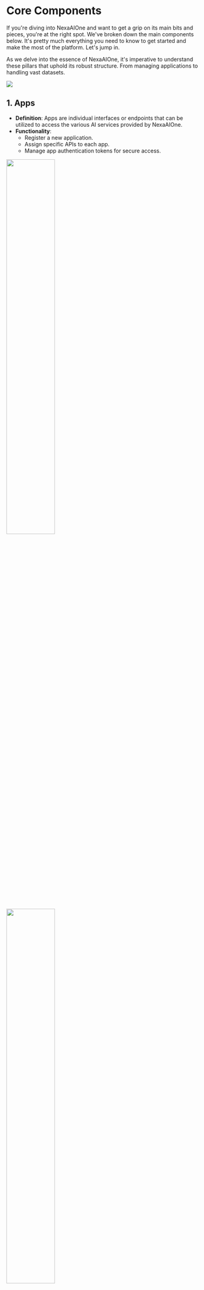 # Core Components

If you're diving into NexaAIOne and want to get a grip on its main bits and pieces, you're at the right spot. We've broken down the main components below. It's pretty much everything you need to know to get started and make the most of the platform. Let's jump in.

As we delve into the essence of NexaAIOne, it's imperative to understand these pillars that uphold its robust structure. From managing applications to handling vast datasets.


<img src="https://github.com/mrahmadt/NexaAIOne/blob/main/docs/images/HL-Design.png?raw=true">


## 1. Apps
- **Definition**: Apps are individual interfaces or endpoints that can be utilized to access the various AI services provided by NexaAIOne.
- **Functionality**: 
    - Register a new application.
    - Assign specific APIs to each app.
    - Manage app authentication tokens for secure access.


<img src="https://github.com/mrahmadt/NexaAIOne/blob/main/docs/Getting_Started/images/apps.png" width="50%"> <img src="https://github.com/mrahmadt/NexaAIOne/blob/main/docs/Getting_Started/images/Create_App.png" width="50%"> <img src="https://github.com/mrahmadt/NexaAIOne/blob/main/docs/Getting_Started/images/App_API.png" height="20%" width="50%">

   
## 2. APIs
- **Definition**: Interfaces that allow you to integrate AI services into your application.
- **Functionality**: 
    - Define the AI service each API will use.
    - Customize API behavior, defining parameters and return values.
    - Set permissions and access levels for each API.

<img src="https://github.com/mrahmadt/NexaAIOne/blob/main/docs/Getting_Started/images/API.png" width="50%">
<img src="https://github.com/mrahmadt/NexaAIOne/blob/main/docs/Getting_Started/images/Create_API.png" width="50%">


## 3. Prompts
- **Definition**: Pre-defined queries or statements that can be used to interact with AI services.
- **Functionality**:
    - Store commonly used or repetitive queries.
    - Categorize prompts for easier access and management.
    - It's your own library, use it to store and save your own prompts for NexaAIOne or any AI platform.

<img src="https://github.com/mrahmadt/NexaAIOne/blob/main/docs/Getting_Started/images/prompts.png" width="50%">


## 4 Collections
- **Definition**: Structured data storage units for text-based documents.

	A Collection serves as a structured data store for text-based **documents**. You can populate this Collection either via the Collection API endpoint or through the Admin Portal.  
	  
	The primary function of a Collection is to extend the knowledge base accessible by an AI service. When creating an API, you can specify which Collection the AI should reference for its responses. This allows you to tailor the AI's behavior and the information it draws upon, depending on the context in which it's used.  
	  
	**Example Use Case:** Suppose you have a chatbot aimed at handling HR-related queries (HRChatBot). You can create a Collection named 'HR_Policies' and upload all relevant HR documents into it. When a user asks a question to your 'HR ChatBot' or your 'ERP', the backend can be configured to call the API, which will then consult the 'HR_Policies' Collection to retrieve and generate a response based on the information it contains.  
	  
	**Technical Note:** This mechanism utilizes a method known as Retrieval-Augmented Generation (RAG). RAG empowers the AI to scan the Collection and identify the most relevant information to construct its responses.

- **Functionality**: 
    - Upload and organize documents to be referenced by AI services.
    - Use Retrieval-Augmented Generation (RAG) for AI to consult and generate responses.

### 4.2 Documents
- **Definition**: The individual files or data points in your Collections.
- **Functionality**: 
    - Upload, view, and manage docs in your Collections.

### 4.3 Collections APIs
- **Definition**: Documentation for specialized APIs to handle operations with Collections and Documents.
- **Functionality**: 
    - Manage collections, add new ones, or fetch data from existing collections.
    - Manipulate and search through documents in collections.

<img src="https://github.com/mrahmadt/NexaAIOne/blob/main/docs/Getting_Started/images/collections.png" width="40%">
<img src="https://github.com/mrahmadt/NexaAIOne/blob/main/docs/Getting_Started/images/Create_Collection.png" width="40%">
<img src="https://github.com/mrahmadt/NexaAIOne/blob/main/docs/Getting_Started/images/Collection-API.png" width="40%">



## 5. Services
- **Definition**: Pre-built AI functionalities provided by NexaAIOne.
- **Functionality**:
    - Lists all the available AI services within the platform.
    - Allows activation, deactivation, and customization of each service.

<img src="https://github.com/mrahmadt/NexaAIOne/blob/main/docs/Getting_Started/images/services.png" width="40%">


## 6. LLMs (Language Learning Models)
- **Definition**: Core models required by the built-in AI services.
- **Functionality**:
    - Provides information about each model's token capacity, owner, and other technical specifics.
    - Supports multiple versions and variants of models.

<img src="https://github.com/mrahmadt/NexaAIOne/blob/main/docs/Getting_Started/images/llms.png" width="40%">


## 7. Loaders
- **Definition**: Modules designed to load or download documents and extract text from specified URLs or files.
- **Functionality**: 
    - Supports various file formats such as txt, csv, and xlsx.
    - Provides error handling for unsupported or inaccessible files.

<img src="https://github.com/mrahmadt/NexaAIOne/blob/main/docs/Getting_Started/images/loaders.png" width="40%">


## 8. Splitters
- **Definition**: Utility modules to break down large text into smaller chunks compatible with language models.
- **Functionality**:
    - Supports various splitting strategies based on characters or tokens.
    - Ensures optimal token usage when interacting with AI models.

<img src="https://github.com/mrahmadt/NexaAIOne/blob/main/docs/Getting_Started/images/splitters.png" width="40%">


## 9. Embedders
- **Definition**: Tools to create vector representations of documents for semantic analyses.
- **Functionality**:
    - Uses advanced algorithms to generate embeddings.
    - Supports semantic searches and content similarity checks.

<img src="https://github.com/mrahmadt/NexaAIOne/blob/main/docs/Getting_Started/images/embedders.png" width="40%">
